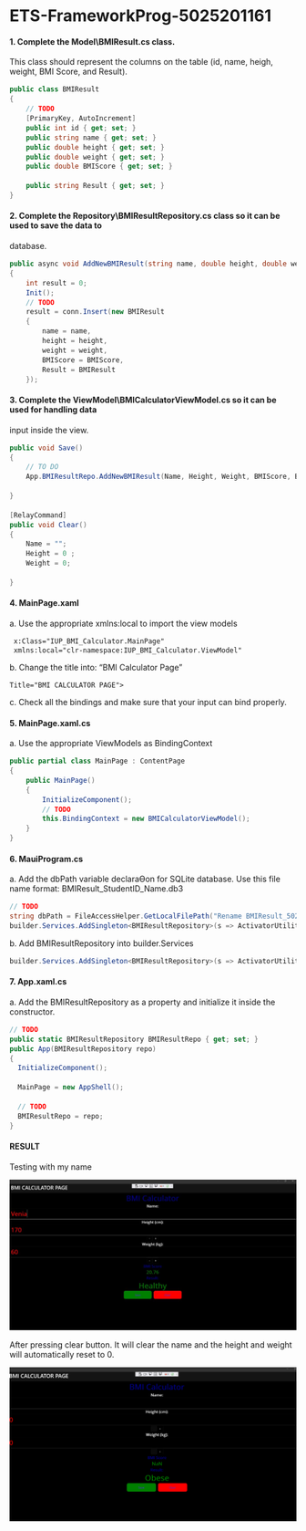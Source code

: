 # ETS-FrameworkProg-5025201161

#### 1. Complete the Model\BMIResult.cs class. 
This class should represent the columns on the table (id, name, heigh, weight, BMI Score, and 
Result). 

```c#
public class BMIResult
{
    // TODO
    [PrimaryKey, AutoIncrement]
    public int id { get; set; }
    public string name { get; set; }
    public double height { get; set; }
    public double weight { get; set; }
    public double BMIScore { get; set; }

    public string Result { get; set; }
}
```

#### 2. Complete the Repository\BMIResultRepository.cs class so it can be used to save the data to 
database.

```c#
public async void AddNewBMIResult(string name, double height, double weight, double BMIScore, string BMIResult)
{
    int result = 0;
    Init();
    // TODO
    result = conn.Insert(new BMIResult
    {
        name = name,
        height = height,
        weight = weight,
        BMIScore = BMIScore,
        Result = BMIResult
    });
```

#### 3. Complete the ViewModel\BMICalculatorViewModel.cs so it can be used for handling data 
input inside the view. 

```c#
public void Save()
{
    // TO DO
    App.BMIResultRepo.AddNewBMIResult(Name, Height, Weight, BMIScore, BMIResult);

}

[RelayCommand]
public void Clear()
{
    Name = "";
    Height = 0 ;
    Weight = 0;

}
```


#### 4. MainPage.xaml 
a. Use the appropriate xmlns:local to import the view models

```xaml
 x:Class="IUP_BMI_Calculator.MainPage"
 xmlns:local="clr-namespace:IUP_BMI_Calculator.ViewModel"
```
b. Change the title into: “BMI Calculator Page”

```xaml
Title="BMI CALCULATOR PAGE">
```
c. Check all the bindings and make sure that your input can bind properly. 




#### 5. MainPage.xaml.cs 
a. Use the appropriate ViewModels as BindingContext 
```c#
public partial class MainPage : ContentPage
{
	public MainPage()
	{
		InitializeComponent();
		// TODO
		this.BindingContext = new BMICalculatorViewModel();
	}
}
```

#### 6. MauiProgram.cs 
a. Add the dbPath variable declaraƟon for SQLite database.
Use this file name format: BMIResult_StudentID_Name.db3

```c#
// TODO
string dbPath = FileAccessHelper.GetLocalFilePath("Rename BMIResult_5025201161_VeniaSollery.db3");
builder.Services.AddSingleton<BMIResultRepository>(s => ActivatorUtilities.CreateInstance<BMIResultRepository>(s, dbPath));

```
b. Add BMIResultRepository into builder.Services 
```c#
builder.Services.AddSingleton<BMIResultRepository>(s => ActivatorUtilities.CreateInstance<BMIResultRepository>(s, dbPath));
```

#### 7. App.xaml.cs 
a. Add the BMIResultRepository as a property and initialize it inside the constructor. 
```c#
// TODO
public static BMIResultRepository BMIResultRepo { get; set; }
public App(BMIResultRepository repo)
{
  InitializeComponent();

  MainPage = new AppShell();

  // TODO
  BMIResultRepo = repo;
}
```
#### RESULT

Testing with my name

![](/img/res.jpg)

After pressing clear button. It will clear the name and the height and weight will automatically reset to 0.

![](/img/res1.png)
